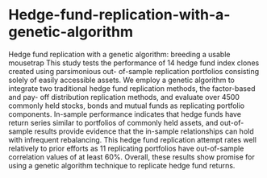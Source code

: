 # Hedge-fund-replication-with-a-genetic-algorithm
Hedge fund replication with a genetic algorithm: breeding a usable mousetrap
This study tests the performance of 14 hedge fund index clones created using parsimonious out- of-sample replication portfolios consisting solely of easily accessible assets. We employ a genetic algorithm to integrate two traditional hedge fund replication methods, the factor-based and pay- off distribution replication methods, and evaluate over 4500 commonly held stocks, bonds and mutual funds as replicating portfolio components. In-sample performance indicates that hedge funds have return series similar to portfolios of commonly held assets, and out-of-sample results provide evidence that the in-sample relationships can hold with infrequent rebalancing. This hedge fund replication attempt rates well relatively to prior efforts as 11 replicating portfolios have out-of-sample correlation values of at least 60%. Overall, these results show promise for using a genetic algorithm technique to replicate hedge fund returns.
